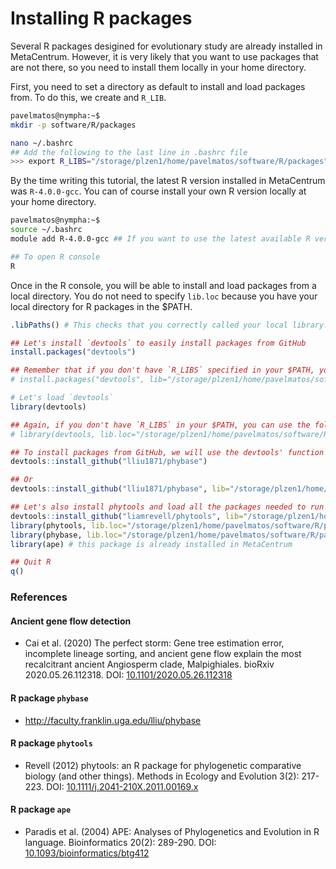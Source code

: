# Installing R packages

Several R packages desigined for evolutionary study are already installed in MetaCentrum. However, it is very likely that you want to use packages that are not there, so you need to install them locally in your home directory.

First, you need to set a directory as default to install and load packages from. To do this, we create and `R_LIB`.

```bash
pavelmatos@nympha:~$
mkdir -p software/R/packages

nano ~/.bashrc
## Add the following to the last line in .bashrc file
>>> export R_LIBS="/storage/plzen1/home/pavelmatos/software/R/packages"
```

By the time writing this tutorial, the latest R version installed in MetaCentrum was `R-4.0.0-gcc`. You can of course install your own R version locally at your home directory.

```bash
pavelmatos@nympha:~$
source ~/.bashrc
module add R-4.0.0-gcc ## If you want to use the latest available R version in MetaCentrum, use `module add R`

## To open R console
R
```

Once in the R console, you will be able to install and load packages from a local directory. You do not need to specify `lib.loc` because you have your local directory for R packages in the $PATH.

```R
.libPaths() # This checks that you correctly called your local library.

## Let's install `devtools` to easily install packages from GitHub
install.packages("devtools")

## Remember that if you don't have `R_LIBS` specified in your $PATH, you can still install the package at your library location
# install.packages("devtools", lib="/storage/plzen1/home/pavelmatos/software/R/packages")

# Let's load `devtools`
library(devtools)

## Again, if you don't have `R_LIBS` in your $PATH, you can use the following, provided that you installed the package there
# library(devtools, lib.loc="/storage/plzen1/home/pavelmatos/software/R/packages")

## To install packages from GitHub, we will use the devtools' function `install_github`
devtools::install_github("lliu1871/phybase")

## Or
devtools::install_github("lliu1871/phybase", lib="/storage/plzen1/home/pavelmatos/software/R/packages")

## Let's also install phytools and load all the packages needed to run `phybase`
devtools::install_github("liamrevell/phytools", lib="/storage/plzen1/home/pavelmatos/software/R/packages")
library(phytools, lib.loc="/storage/plzen1/home/pavelmatos/software/R/packages")
library(phybase, lib.loc="/storage/plzen1/home/pavelmatos/software/R/packages")
library(ape) # this package is already installed in MetaCentrum

## Quit R
q()
```

### References

#### Ancient gene flow detection
- Cai et al. (2020) The perfect storm: Gene tree estimation error, incomplete lineage sorting, and ancient gene flow explain the most recalcitrant ancient Angiosperm clade, Malpighiales. bioRxiv 2020.05.26.112318. DOI: [10.1101/2020.05.26.112318](https://doi.org/10.1101/2020.05.26.112318)

#### R package `phybase`
- http://faculty.franklin.uga.edu/lliu/phybase

#### R package `phytools`
- Revell (2012) phytools: an R package for phylogenetic comparative biology (and other things). Methods in Ecology and Evolution 3(2): 217-223. DOI: [10.1111/j.2041-210X.2011.00169.x](https://doi.org/10.1111/j.2041-210X.2011.00169.x)

#### R package `ape`
- Paradis et al. (2004) APE: Analyses of Phylogenetics and Evolution in R language. Bioinformatics 20(2): 289-290. DOI: [10.1093/bioinformatics/btg412](https://doi.org/10.1093/bioinformatics/btg412)
